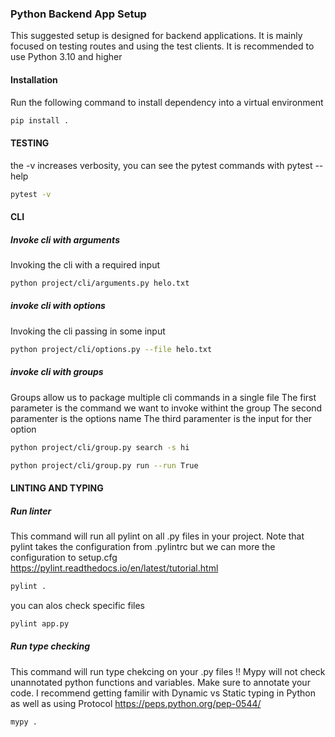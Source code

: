 ### Python Backend App Setup
This suggested setup is designed for backend applications. It is mainly focused on 
testing routes and using the test clients.
It is recommended to use Python 3.10 and higher


#### Installation 
Run the following command to install dependency into a virtual environment

```sh
pip install .
```

#### TESTING
the -v increases verbosity, you can see the pytest commands with pytest --help

```sh
pytest -v
```

#### CLI

##### Invoke cli with arguments
Invoking the cli with a required input

```sh
python project/cli/arguments.py helo.txt
```

##### invoke cli with options
Invoking the cli passing in some input
```sh
python project/cli/options.py --file helo.txt
```

##### invoke cli with groups
Groups allow us to package multiple cli commands in a single file
The first parameter is the command we want to invoke withint the group
The second paramenter is the options name 
The third paramenter is the input for ther option


```sh
python project/cli/group.py search -s hi
```

```sh
python project/cli/group.py run --run True
```

#### LINTING AND TYPING

##### Run linter

This command will run all pylint on all .py files in your project. 
Note that pylint takes the configuration from .pylintrc but we can more the configuration to setup.cfg
https://pylint.readthedocs.io/en/latest/tutorial.html

```sh
pylint .
```

you can alos check specific files
```sh
pylint app.py
```

##### Run type checking

This command will run type chekcing on your .py files
!! Mypy will not check unannotated python functions and variables. Make sure to annotate your code.
I recommend getting familir with Dynamic vs Static typing in Python as well as using Protocol
https://peps.python.org/pep-0544/

```sh
mypy .
```